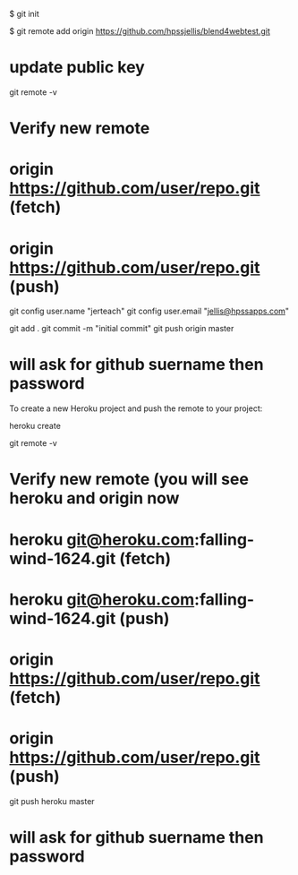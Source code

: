 

$ git init

$ git remote add origin https://github.com/hpssjellis/blend4webtest.git


# update public key


git remote -v

# Verify new remote
# origin  https://github.com/user/repo.git (fetch)
# origin  https://github.com/user/repo.git (push)

git config user.name "jerteach"
git config user.email "jellis@hpssapps.com"

git add .
git commit -m "initial commit"
git push origin master

# will ask for github suername then password




To create a new Heroku project and push the remote to your project:

heroku create

git remote -v
# Verify new remote (you will see heroku and origin now
# heroku     git@heroku.com:falling-wind-1624.git (fetch)
# heroku     git@heroku.com:falling-wind-1624.git (push)
# origin  https://github.com/user/repo.git (fetch)
# origin  https://github.com/user/repo.git (push)

git push heroku master
# will ask for github suername then password

